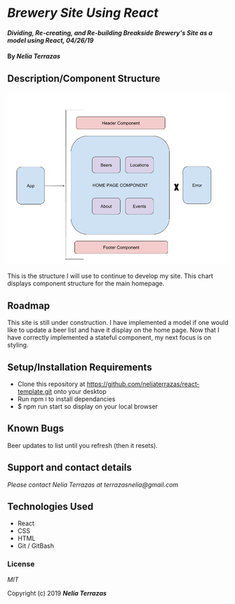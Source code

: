 # _Brewery Site Using React_

#### _Dividing, Re-creating, and Re-building Breakside Brewery's Site as a model using React, 04/26/19_

#### By _**Nelia Terrazas**_

## Description/Component Structure

![](src/assets/imgs/chart.jpg)

This is the structure I will use to continue to develop my site. This chart displays component structure for the main homepage.

## Roadmap

This site is still under construction. I have implemented a model if one would like to update a beer list and have it display on the home page. Now that I have correctly implemented a stateful component, my next focus is on styling.

## Setup/Installation Requirements

* Clone this repository at https://github.com/neliaterrazas/react-template.git onto your desktop
* Run npm i to install dependancies
* $ npm run start so display on your local browser


## Known Bugs

Beer updates to list until you refresh (then it resets).

## Support and contact details

_Please contact Nelia Terrazas at terrazasnelia@gmail.com_

## Technologies Used

* React
* CSS
* HTML
* Git / GitBash


### License

*MIT*

Copyright (c) 2019 **_Nelia Terrazas_**
